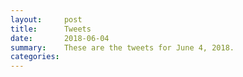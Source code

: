 ```yaml
---
layout:     post
title:      Tweets
date:       2018-06-04
summary:    These are the tweets for June 4, 2018.
categories:
---
```


